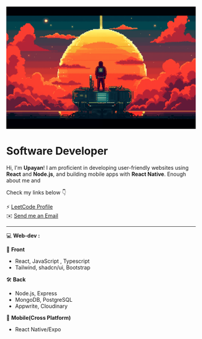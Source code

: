 <p align="center">
  <img src="https://github.com/sinster23/Screenshots/blob/main/ai-generated-8674485_1280.png"  width="700"  alt="Banner" />
</p>

# Software Developer

Hi, I'm **Upayan**! I am proficient in developing user-friendly websites using **React** and **Node.js**, and building mobile apps with **React Native**.
Enough about me and

Check my links below 👇

⚡ [LeetCode Profile](https://leetcode.com/u/Sinster)  
✉️ [Send me an Email](mailto:upayandutta204@gmail.com)

---

💻 **Web-dev :** 

🎨 **Front**  
- React, JavaScript , Typescript 
- Tailwind, shadcn/ui, Bootstrap  

🛠️ **Back**  
- Node.js, Express  
- MongoDB, PostgreSQL  
- Appwrite, Cloudinary  

📱 **Mobile(Cross Platform)**  

- React Native/Expo  


